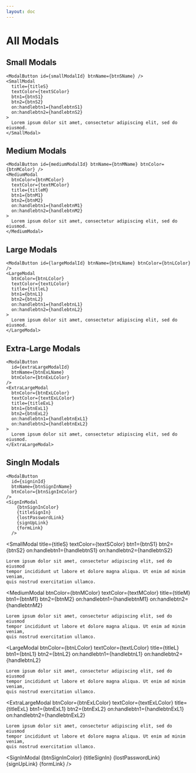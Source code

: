 ```yaml
---
layout: doc
---
```


<script>
  import {
    SmallModal,
    MediumModal,
    LargeModal,
    ExtraLargeModal,
    SignInModal,
    ModalButton,
  } from "$lib/index";
  import Prism from "prismjs";
  import "prismjs/themes/prism.css";

  // small
  let smallModalId = "small-modal";
  let btnSName = "Small Modal";

  let titleS = "Small Modal Title";
  let textSColor = "gray";
  let btnS1 = "I accept";
  let btnS2 = "Decline";

  const handlebtnS1 = () => {
    alert("handlebtnS1 is clicked from a parent page.");
    toggleModal(smallModalId, false);
  };

  const handlebtnS2 = () => {
    alert("handlebtnS2 is clicked from a parent page.");
    toggleModal(smallModalId, false);
  };

  // medium
  let mediumModalId = "medium-modal";
  let btnMName = "Medium Modal";
  let btnMColor = "red";
  let textMColor = "yellow";
  let titleM = "Medium Modal Title";
  let btnM1 = "I accept";
  let btnM2 = "Decline";

  const handlebtnM1 = () => {
    alert("handlebtnM1 is clicked from a parent page.");
    toggleModal(mediumModalId, false);
  };

  const handlebtnM2 = () => {
    alert("handlebtnM2 is clicked from a parent page.");
    toggleModal(mediumModalId, false);
  };

  // Large
  let largeModalId = "large-modal";
  let btnLName = "Large Modal";
  let btnLColor = "yellow";
  let textLColor = "green";
  let titleL = "Large Modal Title";
  let btnL1 = "I accept";
  let btnL2 = "Decline";

  const handlebtnL1 = () => {
    alert("handlebtnL1 is clicked from a parent page.");
    toggleModal(largeModalId, false);
  };

  const handlebtnL2 = () => {
    alert("handlebtnL2 is clicked from a parent page.");
    toggleModal(largeModalId, false);
  };

  // Extra Large
  let extraLargeModalId = "extralarge-modal";
  let btnExLName = "Extra Large Modal";
  let btnExLColor = "green";
  let textExLColor = "blue";
  let titleExL = "Exttra Large Modal";
  let btnExL1 = "I accept";
  let btnExL2 = "Decline";

  const handlebtnExL1 = () => {
    alert("handlebtnExL1 is clicked from a parent page.");
    toggleModal(extraLargeModalId, false);
  };

  const handlebtnExL2 = () => {
    alert("handlebtnExL2 is clicked from a parent page.");
    toggleModal(extraLargeModalId, false);
  };

  // SignIn Modal
  let signinId = "signin-modal";
  let btnSignInName = "Sign In Modal";
  let btnSignInColor = "purple";
  let titleSignIn = "Sign in to our platform";
  let lostPasswordLink = "/auth/lost-password";
  let signUpLink = "/auth/signup";
  let formLink = "/auth/login";
</script>

<h1 class="text-3xl w-full dark:text-white pt-16">All Modals</h1>

<h2 class="text-xl w-full mt-8 dark:text-white">Small Modals</h2>

```
<ModalButton id={smallModalId} btnName={btnSName} />
<SmallModal
  title={titleS}
  textColor={textSColor}
  btn1={btnS1}
  btn2={btnS2}
  on:handlebtn1={handlebtnS1}
  on:handlebtn2={handlebtnS2}
>
  Lorem ipsum dolor sit amet, consectetur adipiscing elit, sed do eiusmod.
</SmallModal>
```

<div class="container flex flex-wrap my-8 mx-auto justify-center">
  <!-- Small Modal Button -->
  <ModalButton id={smallModalId} btnName={btnSName} />
</div>

<h2 class="text-xl w-full mt-8 dark:text-white">Medium Modals</h2>

```
<ModalButton id={mediumModalId} btnName={btnMName} btnColor={btnMColor} />
<MediumModal
  btnColor={btnMColor}
  textColor={textMColor}
  title={titleM}
  btn1={btnM1}
  btn2={btnM2}
  on:handlebtn1={handlebtnM1}
  on:handlebtn2={handlebtnM2}
>
  Lorem ipsum dolor sit amet, consectetur adipiscing elit, sed do eiusmod.
</MediumModal>
```

<div class="container flex flex-wrap my-8 mx-auto justify-center">
  <!-- Medium Modal Button -->
  <ModalButton id={mediumModalId} btnName={btnMName} btnColor={btnMColor} />
</div>

<h2 class="text-xl w-full mt-8 dark:text-white">Large Modals</h2>

```
<ModalButton id={largeModalId} btnName={btnLName} btnColor={btnLColor} />
<LargeModal
  btnColor={btnLColor}
  textColor={textLColor}
  title={titleL}
  btn1={btnL1}
  btn2={btnL2}
  on:handlebtn1={handlebtnL1}
  on:handlebtn2={handlebtnL2}
>
  Lorem ipsum dolor sit amet, consectetur adipiscing elit, sed do eiusmod.
</LargeModal>
```

<div class="container flex flex-wrap my-8 mx-auto justify-center">
  <!-- Large Modal Button -->
  <ModalButton id={largeModalId} btnName={btnLName} btnColor={btnLColor} />
</div>

<h2 class="text-xl w-full mt-8 dark:text-white">Extra-Large Modals</h2>

```
<ModalButton
  id={extraLargeModalId}
  btnName={btnExLName}
  btnColor={btnExLColor}
/>
<ExtraLargeModal
  btnColor={btnExLColor}
  textColor={textExLColor}
  title={titleExL}
  btn1={btnExL1}
  btn2={btnExL2}
  on:handlebtn1={handlebtnExL1}
  on:handlebtn2={handlebtnExL2}
>
  Lorem ipsum dolor sit amet, consectetur adipiscing elit, sed do eiusmod.
</ExtraLargeModal>   
```

<div class="container flex flex-wrap my-8 mx-auto justify-center">
  <!-- ExtraLarge Modal Button -->
  <ModalButton
    id={extraLargeModalId}
    btnName={btnExLName}
    btnColor={btnExLColor}
  />
</div>

<h2 class="text-xl w-full mt-8 dark:text-white">SingIn Modals</h2>

```
<ModalButton
  id={signinId}
  btnName={btnSignInName}
  btnColor={btnSignInColor}
/>
<SignInModal
    {btnSignInColor}
    {titleSignIn}
    {lostPasswordLink}
    {signUpLink}
    {formLink}
  />
```

<div class="container flex flex-wrap my-8 mx-auto justify-center">
  <!-- SignInModal Button -->
  <ModalButton
    id={signinId}
    btnName={btnSignInName}
    btnColor={btnSignInColor}
  />
</div>


  <SmallModal
    title={titleS}
    textColor={textSColor}
    btn1={btnS1}
    btn2={btnS2}
    on:handlebtn1={handlebtnS1}
    on:handlebtn2={handlebtnS2}
  >
    Lorem ipsum dolor sit amet, consectetur adipiscing elit, sed do eiusmod
    tempor incididunt ut labore et dolore magna aliqua. Ut enim ad minim veniam,
    quis nostrud exercitation ullamco.
  </SmallModal>

  <MediumModal
    btnColor={btnMColor}
    textColor={textMColor}
    title={titleM}
    btn1={btnM1}
    btn2={btnM2}
    on:handlebtn1={handlebtnM1}
    on:handlebtn2={handlebtnM2}
  >
    Lorem ipsum dolor sit amet, consectetur adipiscing elit, sed do eiusmod
    tempor incididunt ut labore et dolore magna aliqua. Ut enim ad minim veniam,
    quis nostrud exercitation ullamco.
  </MediumModal>

  <LargeModal
    btnColor={btnLColor}
    textColor={textLColor}
    title={titleL}
    btn1={btnL1}
    btn2={btnL2}
    on:handlebtn1={handlebtnL1}
    on:handlebtn2={handlebtnL2}
  >
    Lorem ipsum dolor sit amet, consectetur adipiscing elit, sed do eiusmod
    tempor incididunt ut labore et dolore magna aliqua. Ut enim ad minim veniam,
    quis nostrud exercitation ullamco.
  </LargeModal>

  <ExtraLargeModal
    btnColor={btnExLColor}
    textColor={textExLColor}
    title={titleExL}
    btn1={btnExL1}
    btn2={btnExL2}
    on:handlebtn1={handlebtnExL1}
    on:handlebtn2={handlebtnExL2}
  >
    Lorem ipsum dolor sit amet, consectetur adipiscing elit, sed do eiusmod
    tempor incididunt ut labore et dolore magna aliqua. Ut enim ad minim veniam,
    quis nostrud exercitation ullamco.
  </ExtraLargeModal>

  <SignInModal
    {btnSignInColor}
    {titleSignIn}
    {lostPasswordLink}
    {signUpLink}
    {formLink}
  />

